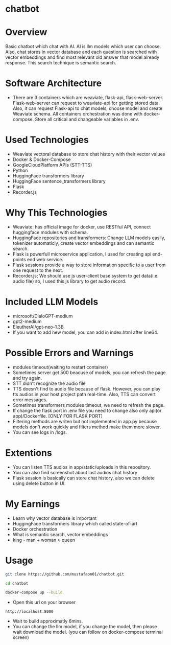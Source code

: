 # chatbot

# Overview
Basic chatbot which chat with AI. AI is llm models which user can choose. Also, chat stores in vector database and each question is searched 
with vector embeddings and find most relevant old answer that model already response. This search technique is semantic search.

# Software Architecture
- There are 3 containers which are weaviate, flask-api, flask-web-server. Flask-web-server can request to weaviate-api for getting stored data. Also, it can 
request Flask-api to chat models, choose model and create Weaviate schema. All containers orchestration was done with docker-compose. Store all critical and changeable
variables in .env. 

# Used Technologies
- Weaviate vectoral database to store chat history with their vector values
- Docker & Docker-Compose
- GoogleCloudPlatform APIs (STT-TTS)
- Python
- HuggingFace transformers library
- HuggingFace sentence_transformers library
- Flask
- Recorder.js

# Why This Technologies
- Weaviate: has official image for docker, use RESTful API, connect huggingface modules with schema.
- HuggingFace repositories and transformers: Change LLM models easily, tokenizer automaticly, create vector embeddings and can semantic search.
- Flask is powerfull microservice application, I used for creating api end-points end web service. 
- Flask sessions provide a way to store information specific to a user from one request to the next.
- Recorder.js; We should use js user-client base system to get data(i.e. audio file) so, I used this js library to get audio record.

# Included LLM Models
- microsoft/DialoGPT-medium
- gpt2-medium
- EleutherAI/gpt-neo-1.3B
- If you want to add new model, you can add in index.html after line64.

# Possible Errors and Warnings
- modules timeout(waiting to restart container)
- Sometimes server get 500 beacuse of models, you can refresh the page and try again.
- STT didn't recognize the audio file
- TTS doesn't find to audio file because of flask. However, you can play tts audios in your host project path real-time.
    Also, TTS can convert error messages.
- Sometimes transformers modules timeout, we need to refresh the page.
- If change the flask port in .env file you need to change also only api(or app)/Dockerfile. [ONLY FOR FLASK PORT]
- Filtering methods are writen but not implemented in app.py because models don't work quickly and filters method make them more slower.
- You can see logs in /logs.

# Extentions
- You can listen TTS audios in app/static/uploads in this repository.
- You can also find screenshot about last audios chat history
- Flask session is basically can store chat history, also we can delete using delete button in UI.

# My Earnings
- Learn why vector database is important
- HuggingFace transformers library which called state-of-art
- Docker orchestration
- What is semantic search, vector embeddings
- king - man + woman ≈ queen

# Usage
```sh 
git clone https://github.com/mustafaon01/chatbot.git
```

```sh 
cd chatbot 
```

```sh 
docker-compose up --build 
```

- Open this url on your browser

```
http://localhost:8000
```

- Wait to build approximatly 6mins.
- You can change the llm model, if you change the model, then please wait download the model. (you can follow on docker-compose terminal screen)
